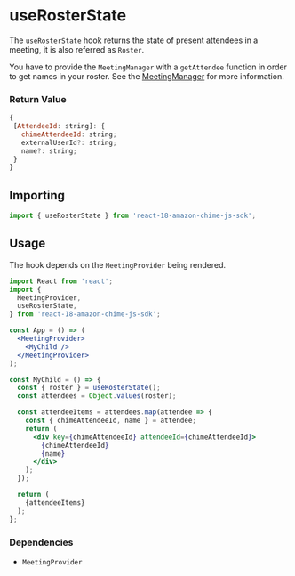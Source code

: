 # useRosterState

The `useRosterState` hook returns the state of present attendees in a meeting, it is also referred as `Roster`.

You have to provide the `MeetingManager` with a `getAttendee` function in order to get names in your roster. See the [MeetingManager](?path=/docs/providers-meetingmanager--page) for more information.

### Return Value

```javascript
{
 [AttendeeId: string]: {
   chimeAttendeeId: string;
   externalUserId?: string;
   name?: string;
 }
}
```

## Importing

```javascript
import { useRosterState } from 'react-18-amazon-chime-js-sdk';
```

## Usage

The hook depends on the `MeetingProvider` being rendered.

```jsx
import React from 'react';
import {
  MeetingProvider,
  useRosterState,
} from 'react-18-amazon-chime-js-sdk';

const App = () => (
  <MeetingProvider>
    <MyChild />
  </MeetingProvider>
);

const MyChild = () => {
  const { roster } = useRosterState();
  const attendees = Object.values(roster);

  const attendeeItems = attendees.map(attendee => {
    const { chimeAttendeeId, name } = attendee;
    return (
      <div key={chimeAttendeeId} attendeeId={chimeAttendeeId}>
        {chimeAttendeeId}
        {name}
      </div>
    );
  });

  return (
    {attendeeItems}
  );
};
```

### Dependencies

- `MeetingProvider`
